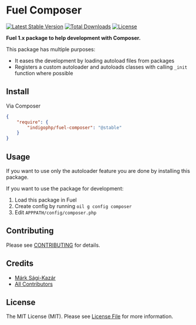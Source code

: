 # Fuel Composer

[![Latest Stable Version](https://poser.pugx.org/indigophp/fuel-composer/v/stable.png)](https://packagist.org/packages/indigophp/fuel-composer)
[![Total Downloads](https://poser.pugx.org/indigophp/fuel-composer/downloads.png)](https://packagist.org/packages/indigophp/fuel-composer)
[![License](https://poser.pugx.org/indigophp/fuel-composer/license.png)](https://packagist.org/packages/indigophp/fuel-composer)

**Fuel 1.x package to help development with Composer.**

This package has multiple purposes:

* It eases the development by loading autoload files from packages
* Registers a custom autoloader and autoloads classes with calling `_init` function where possible


## Install

Via Composer

``` json
{
    "require": {
        "indigophp/fuel-composer": "@stable"
    }
}
```


## Usage

If you want to use only the autoloader feature you are done by installing this package.

If you want to use the package for development:

1. Load this package in Fuel
2. Create config by running `oil g config composer`
3. Edit `APPPATH/config/composer.php`


## Contributing

Please see [CONTRIBUTING](https://github.com/indigophp/fuel-composer/blob/develop/CONTRIBUTING.md) for details.


## Credits

- [Márk Sági-Kazár](https://github.com/sagikazarmark)
- [All Contributors](https://github.com/indigophp/fuel-composer/contributors)


## License

The MIT License (MIT). Please see [License File](https://github.com/indigophp/fuel-composer/blob/develop/LICENSE) for more information.
